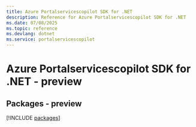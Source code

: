 ```yaml
---
title: Azure Portalservicescopilot SDK for .NET
description: Reference for Azure Portalservicescopilot SDK for .NET
ms.date: 07/08/2025
ms.topic: reference
ms.devlang: dotnet
ms.service: portalservicescopilot
---
```

# Azure Portalservicescopilot SDK for .NET - preview
## Packages - preview
[!INCLUDE [packages](portalservicescopilot-index.md)]
